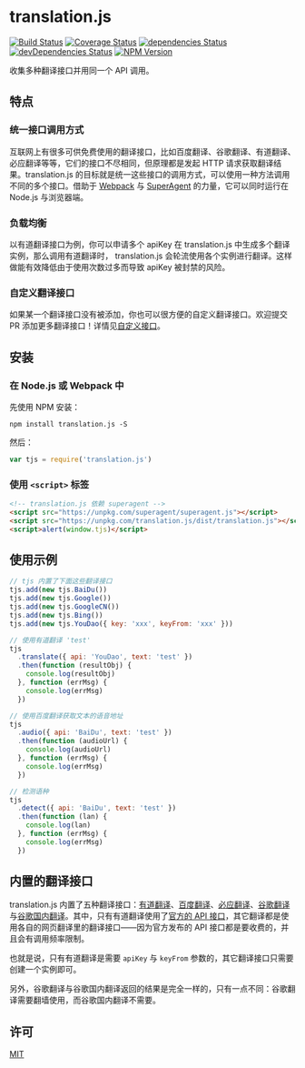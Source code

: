 # translation.js

[![Build Status](https://img.shields.io/travis/Selection-Translator/translation.js/master.svg?style=flat-square)](https://travis-ci.org/Selection-Translator/translation.js)
[![Coverage Status](https://img.shields.io/coveralls/Selection-Translator/translation.js/master.svg?style=flat-square)](https://coveralls.io/github/Selection-Translator/translation.js?branch=master)
[![dependencies Status](https://img.shields.io/david/Selection-Translator/translation.js.svg?style=flat-square)](https://david-dm.org/Selection-Translator/translation.js)
[![devDependencies Status](https://img.shields.io/david/dev/Selection-Translator/translation.js.svg?style=flat-square)](https://david-dm.org/Selection-Translator/translation.js?type=dev)
[![NPM Version](https://img.shields.io/npm/v/translation.js.svg?style=flat-square)](https://www.npmjs.com/package/translation.js)

收集多种翻译接口并用同一个 API 调用。

## 特点

### 统一接口调用方式

互联网上有很多可供免费使用的翻译接口，比如百度翻译、谷歌翻译、有道翻译、必应翻译等等，它们的接口不尽相同，但原理都是发起 HTTP 请求获取翻译结果。translation.js 的目标就是统一这些接口的调用方式，可以使用一种方法调用不同的多个接口。借助于 [Webpack](http://webpack.github.io/) 与 [SuperAgent](https://github.com/visionmedia/superagent) 的力量，它可以同时运行在 Node.js 与浏览器端。

### 负载均衡

以有道翻译接口为例，你可以申请多个 apiKey 在 translation.js 中生成多个翻译实例，那么调用有道翻译时， translation.js 会轮流使用各个实例进行翻译。这样做能有效降低由于使用次数过多而导致 apiKey 被封禁的风险。

### 自定义翻译接口

如果某一个翻译接口没有被添加，你也可以很方便的自定义翻译接口。欢迎提交 PR 添加更多翻译接口！详情见[自定义接口](/docs/API-spec.md)。

## 安装

### 在 Node.js 或 Webpack 中

先使用 NPM 安装：

```
npm install translation.js -S
```

然后：

```js
var tjs = require('translation.js')
```

### 使用 `<script>` 标签

```html
<!-- translation.js 依赖 superagent -->
<script src="https://unpkg.com/superagent/superagent.js"></script>
<script src="https://unpkg.com/translation.js/dist/translation.js"></script>
<script>alert(window.tjs)</script>
```

## 使用示例

```js
// tjs 内置了下面这些翻译接口
tjs.add(new tjs.BaiDu())
tjs.add(new tjs.Google())
tjs.add(new tjs.GoogleCN())
tjs.add(new tjs.Bing())
tjs.add(new tjs.YouDao({ key: 'xxx', keyFrom: 'xxx' }))

// 使用有道翻译 'test'
tjs
  .translate({ api: 'YouDao', text: 'test' })
  .then(function (resultObj) {
    console.log(resultObj)
  }, function (errMsg) {
    console.log(errMsg)
  })

// 使用百度翻译获取文本的语音地址
tjs
  .audio({ api: 'BaiDu', text: 'test' })
  .then(function (audioUrl) {
    console.log(audioUrl)
  }, function (errMsg) {
    console.log(errMsg)
  })

// 检测语种
tjs
  .detect({ api: 'BaiDu', text: 'test' })
  .then(function (lan) {
    console.log(lan)
  }, function (errMsg) {
    console.log(errMsg)
  })
```

## 内置的翻译接口

translation.js 内置了五种翻译接口：[有道翻译](http://fanyi.youdao.com/)、[百度翻译](http://fanyi.baidu.com/)、[必应翻译](http://cn.bing.com/dict/)、[谷歌翻译](https://translate.google.com/)与[谷歌国内翻译](http://translate.google.cn/)。其中，只有有道翻译使用了[官方的 API 接口](http://fanyi.youdao.com/openapi?path=data-mode)，其它翻译都是使用各自的网页翻译里的翻译接口——因为官方发布的 API 接口都是要收费的，并且会有调用频率限制。

也就是说，只有有道翻译是需要 `apiKey` 与 `keyFrom` 参数的，其它翻译接口只需要创建一个实例即可。

另外，谷歌翻译与谷歌国内翻译返回的结果是完全一样的，只有一点不同：谷歌翻译需要翻墙使用，而谷歌国内翻译不需要。

## 许可

[MIT](https://github.com/Selection-Translator/translation.js/blob/master/LICENSE.md)
